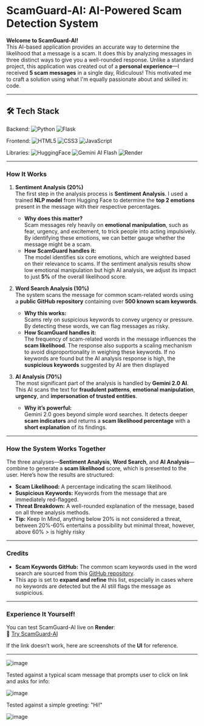 # ScamGuard-AI: AI-Powered Scam Detection System

**Welcome to ScamGuard-AI!**  
This AI-based application provides an accurate way to determine the likelihood that a message is a scam. It does this by analyzing messages in three distinct ways to give you a well-rounded response. Unlike a standard project, this application was created out of a **personal experience**—I received **5 scam messages** in a single day, Ridiculous! This motivated me to craft a solution using what I'm equally passionate about and skilled in: code. 

---

## 🛠️ Tech Stack
Backend:
![Python](https://img.shields.io/badge/Python-3.11%2B-3776AB?logo=python&logoColor=white)
![Flask](https://img.shields.io/badge/Flask-2.3%2B-000000?logo=flask&logoColor=white)

Frontend:
![HTML5](https://img.shields.io/badge/HTML5-E34F26?logo=html5&logoColor=white)
![CSS3](https://img.shields.io/badge/CSS3-1572B6?logo=css3&logoColor=white)
![JavaScript](https://img.shields.io/badge/JavaScript-ES6%2B-F7DF1E?logo=javascript&logoColor=black)

Libraries:
![HuggingFace](https://img.shields.io/badge/HuggingFace-Pipelines-FFD21E?logo=huggingface&logoColor=black)
![Gemini AI Flash](https://img.shields.io/badge/Gemini_2.0_Flash-API-4285F4?logo=google-cloud&logoColor=white)
![Render](https://img.shields.io/badge/Render-Cloud_Deploy-46E3B7?logo=render&logoColor=white)




---

### **How It Works**

1. **Sentiment Analysis (20%)**  
   The first step in the analysis process is **Sentiment Analysis**. I used a trained **NLP model** from Hugging Face to determine the **top 2 emotions** present in the message with their respective percentages.  
   - **Why does this matter?**  
     Scam messages rely heavily on **emotional manipulation**, such as fear, urgency, and excitement, to trick people into acting impulsively. By identifying these emotions, we can better gauge whether the message might be a scam.  
   - **How ScamGuard handles it:**  
     The model identifies six core emotions, which are weighted based on their relevance to scams. If the sentiment analysis results show low emotional manipulation but high AI analysis, we adjust its impact to just **5%** of the overall likelihood score.  

2. **Word Search Analysis (10%)**  
   The system scans the message for common scam-related words using a **public GitHub repository** containing over **500 known scam keywords**.  
   - **Why this works:**  
     Scams rely on suspicious keywords to convey urgency or pressure. By detecting these words, we can flag messages as risky.  
   - **How ScamGuard handles it:**  
     The frequency of scam-related words in the message influences the **scam likelihood**. The response also supports a scaling mechanism to avoid disproportionality in weighing these keywords. If no keywords are found but the AI analysis response is high, the **suspicious keywords** suggested by AI are then displayed

3. **AI Analysis (70%)**  
   The most significant part of the analysis is handled by **Gemini 2.0 AI**. This AI scans the text for **fraudulent patterns**, **emotional manipulation**, **urgency**, and **impersonation of trusted entities**.  
   - **Why it’s powerful:**  
     Gemini 2.0 goes beyond simple word searches. It detects deeper **scam indicators** and returns a **scam likelihood percentage** with a **short explanation** of its findings.  
 

---

### **How the System Works Together**

The three analyses—**Sentiment Analysis**, **Word Search**, and **AI Analysis**—combine to generate a **scam likelihood** score, which is  presented to the user. Here’s how the results are structured:

- **Scam Likelihood:** A percentage indicating the scam likelihood.
- **Suspicious Keywords:** Keywords from the message that are immediately red-flagged.
- **Threat Breakdown:** A well-rounded explanation of the message, based on all three analysis methods.
- **Tip:** Keep In Mind, anything below 20% is not considered a threat, between 20%-60% entertains a possibility but minimal threat, however, above 60% > is highly risky

---

### **Credits**

- **Scam Keywords GitHub:** The common scam keywords used in the word search are sourced from this [GitHub repository](https://gist.github.com/prasidhda/13c9303be3cbc4228585a7f1a06040a3).  
- This app is set to **expand and refine** this list, especially in cases where no keywords are detected but the AI still flags the message as suspicious.

---

 ### **Experience It Yourself!**

You can test ScamGuard-AI live on **Render**:  
🔗 [Try ScamGuard-AI](https://scamguard-ai.onrender.com)

If the link doesn’t work, here are screenshots of the **UI** for reference.

---

![image](https://github.com/user-attachments/assets/d093c20f-9a22-4a74-9160-80695a39e726)

Tested against a typical scam message that prompts user to click on link and asks for info:

![image](https://github.com/user-attachments/assets/ea442f4d-cede-4ea2-b11f-6b5444a94ebe)


Tested against a simple greeting: "Hi!"

![image](https://github.com/user-attachments/assets/4ba3fee8-33c1-434d-b86a-709c9295073b)


